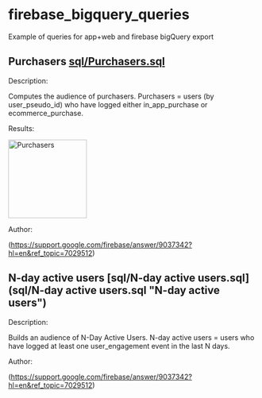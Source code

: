# firebase_bigquery_queries
Example of queries for app+web and firebase bigQuery export


## Purchasers [sql/Purchasers.sql](sql/Purchasers.sql "Purchasers")

Description:

Computes the audience of purchasers.
Purchasers = users (by user_pseudo_id) who have logged either in_app_purchase or ecommerce_purchase.

Results:

<img width="158" alt="Purchasers" src="https://user-images.githubusercontent.com/16681043/67213115-2187e700-f426-11e9-8852-6a07d26a0d92.png">

Author:

(https://support.google.com/firebase/answer/9037342?hl=en&ref_topic=7029512)



## N-day active users [sql/N-day active users.sql](sql/N-day active users.sql "N-day active users")

Description:

Builds an audience of N-Day Active Users.
N-day active users = users who have logged at least one user_engagement event in the last N days.

Author:

(https://support.google.com/firebase/answer/9037342?hl=en&ref_topic=7029512)
